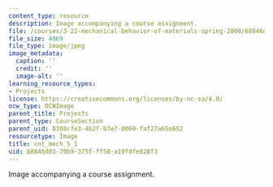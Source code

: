 ```yaml
---
content_type: resource
description: Image accompanying a course assignment.
file: /courses/3-22-mechanical-behavior-of-materials-spring-2008/68846d0370b9375fff50a19fdfe828f3_cnt_mech_5_1.jpg
file_size: 4069
file_type: image/jpeg
image_metadata:
  caption: ''
  credit: ''
  image-alt: ''
learning_resource_types:
- Projects
license: https://creativecommons.org/licenses/by-nc-sa/4.0/
ocw_type: OCWImage
parent_title: Projects
parent_type: CourseSection
parent_uid: 8388cfe3-4b2f-b7e7-0060-faf27a65e652
resourcetype: Image
title: cnt_mech_5_1
uid: 68846d03-70b9-375f-ff50-a19fdfe828f3
---
```

Image accompanying a course assignment.